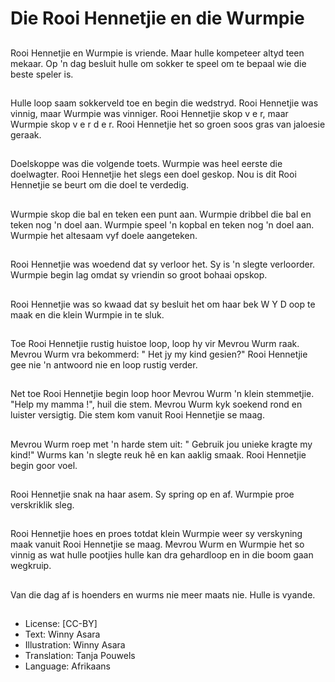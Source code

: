 # Die Rooi Hennetjie en die Wurmpie

##
Rooi Hennetjie en Wurmpie is
vriende. Maar hulle kompeteer altyd
teen mekaar. Op 'n dag besluit hulle
om sokker te speel om te bepaal
wie die beste speler is.

##
Hulle loop saam sokkerveld toe en
begin die wedstryd. Rooi Hennetjie
was vinnig, maar Wurmpie was
vinniger. Rooi Hennetjie skop v e r,
maar Wurmpie skop v e r d e r. Rooi
Hennetjie het so groen soos gras
van jaloesie geraak.

##
Doelskoppe was die volgende toets.
Wurmpie was heel eerste die
doelwagter. Rooi Hennetjie het
slegs een doel geskop. Nou is dit
Rooi Hennetjie se beurt om die doel
te verdedig.

##
Wurmpie skop die bal en teken een
punt aan.
Wurmpie dribbel die bal en teken
nog 'n doel aan.
Wurmpie speel 'n kopbal en teken
nog 'n doel aan.
Wurmpie het altesaam vyf doele
aangeteken.

##
Rooi Hennetjie was woedend dat sy
verloor het. Sy is 'n slegte
verloorder. Wurmpie begin lag
omdat sy vriendin so groot bohaai
opskop.

##
Rooi Hennetjie was so kwaad dat sy
besluit het om haar bek W Y D oop
te maak en die klein Wurmpie in te
sluk.

##
Toe Rooi Hennetjie rustig huistoe
loop, loop hy vir Mevrou Wurm raak.
Mevrou Wurm vra bekommerd: "
Het jy my kind gesien?"
Rooi Hennetjie gee nie 'n antwoord
nie en loop rustig verder.

##
Net toe Rooi Hennetjie begin loop
hoor Mevrou Wurm 'n klein
stemmetjie.
"Help my mamma !", huil die stem.
Mevrou Wurm kyk soekend rond en
luister versigtig. Die stem kom
vanuit Rooi Hennetjie se maag.

##
Mevrou Wurm roep met 'n harde
stem uit: " Gebruik jou unieke
kragte my kind!"
Wurms kan 'n slegte reuk hê en kan
aaklig smaak.
Rooi Hennetjie begin goor voel.

##
Rooi Hennetjie snak na haar asem.
Sy spring op en af.
Wurmpie proe verskriklik sleg.

##
Rooi Hennetjie hoes en proes totdat
klein Wurmpie weer sy verskyning
maak vanuit Rooi Hennetjie se
maag.
Mevrou Wurm en Wurmpie het so
vinnig as wat hulle pootjies hulle
kan dra gehardloop en in die boom
gaan wegkruip.

##
Van die dag af is hoenders en
wurms nie meer maats nie. Hulle is
vyande.

##
* License: [CC-BY]
* Text: Winny Asara
* Illustration: Winny Asara
* Translation: Tanja Pouwels
* Language: Afrikaans
